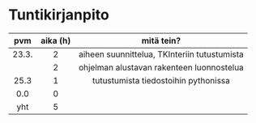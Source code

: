 # Tuntikirjanpito  
  
| pvm      | aika (h) | mitä tein? |
| :-------: | :-------: | :--------:  |
| 23.3.    | 2        | aiheen suunnittelua, TKInteriin tutustumista  |
|      | 2        | ohjelman alustavan rakenteen luonnostelua |
|  25.3    | 1        | tutustumista tiedostoihin pythonissa  |
|0.0 | 0 | |
| yht      | 5        |            |  
